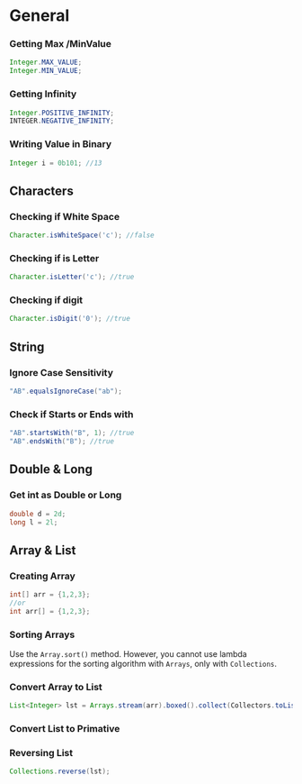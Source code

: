 # General

### Getting Max /MinValue

``` java
Integer.MAX_VALUE;
Integer.MIN_VALUE;
```

### Getting Infinity

``` java
Integer.POSITIVE_INFINITY;
INTEGER.NEGATIVE_INFINITY;
```

### Writing Value in Binary

``` java
Integer i = 0b101; //13
```

## Characters

### Checking if White Space

```java
Character.isWhiteSpace('c'); //false
```

### Checking if is Letter

```java
Character.isLetter('c'); //true
```

### Checking if digit

```java
Character.isDigit('0'); //true
```

## String

### Ignore Case Sensitivity

```java
"AB".equalsIgnoreCase("ab");
```

### Check if Starts or Ends with

```java
"AB".startsWith("B", 1); //true
"AB".endsWith("B"); //true
```

## Double & Long

### Get int as Double or Long

```java
double d = 2d;
long l = 2l;
```

## Array & List

### Creating Array

```java
int[] arr = {1,2,3};
//or
int arr[] = {1,2,3};
```

### Sorting Arrays

Use the `Array.sort()` method. However, you cannot use lambda expressions for the sorting algorithm with `Arrays`, only with `Collections`.

### Convert Array to List

```java
List<Integer> lst = Arrays.stream(arr).boxed().collect(Collectors.toList());
```

### Convert List to Primative



### Reversing List

```java
Collections.reverse(lst);
```

